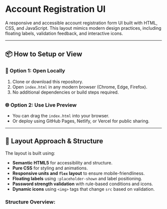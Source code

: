 # Account Registration UI

A responsive and accessible account registration form UI built with HTML, CSS, and JavaScript. This layout mimics modern design practices, including floating labels, validation feedback, and interactive icons.

---

## 📦 How to Setup or View

### 🔧 Option 1: Open Locally
1. Clone or download this repository.
2. Open `index.html` in any modern browser (Chrome, Edge, Firefox).
3. No additional dependencies or build steps required.

### 🌐 Option 2: Use Live Preview
- You can drag the `index.html` into your browser.
- Or deploy using GitHub Pages, Netlify, or Vercel for public sharing.

---

## 🧠 Layout Approach & Structure

The layout is built using:

- **Semantic HTML5** for accessibility and structure.
- **Pure CSS** for styling and animations.
- **Responsive units and `flex` layout** to ensure mobile-friendliness.
- **Floating labels** using `:placeholder-shown` and label positioning.
- **Password strength validation** with rule-based conditions and icons.
- **Dynamic icons** using `<img>` tags that change `src` based on validation.

### Structure Overview:

